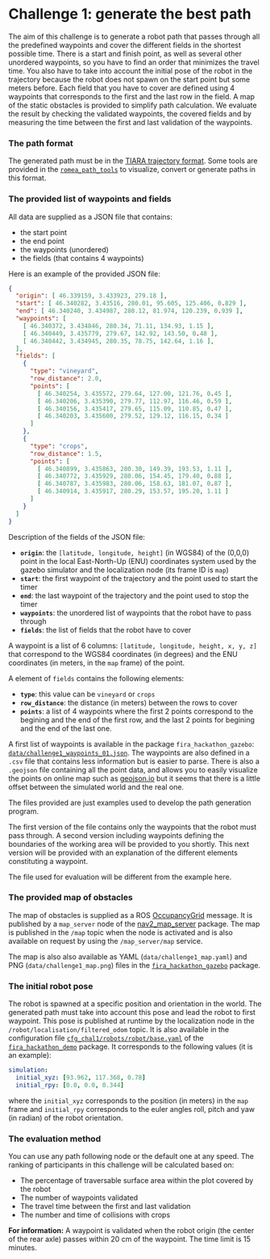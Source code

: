 # Challenge 1: generate the best path

The aim of this challenge is to generate a robot path that passes through all the predefined
waypoints and cover the different fields in the shortest possible time.
There is a start and finish point, as well as several other unordered waypoints, so you have to find
an order that minimizes the travel time.
You also have to take into account the initial pose of the robot in the trajectory because the robot
does not spawn on the start point but some meters before.
Each field that you have to cover are defined using 4 waypoints that corresponds to the first and
the last row in the field.
A map of the static obstacles is provided to simplify path calculation.
We evaluate the result by checking the validated waypoints, the covered fields and by measuring the
time between the first and last validation of the waypoints.

### The path format

The generated path must be in the [TIARA trajectory
format](https://github.com/Romea/romea-ros-path-tools/blob/main/doc/tiara_format.md).
Some tools are provided in the [`romea_path_tools`](https://github.com/Romea/romea-ros-path-tools)
to visualize, convert or generate paths in this format.


### The provided list of waypoints and fields

All data are supplied as a JSON file that contains:

* the start point
* the end point
* the waypoints (unordered)
* the fields (that contains 4 waypoints)

Here is an example of the provided JSON file:

```json
{
  "origin": [ 46.339159, 3.433923, 279.18 ],
  "start": [ 46.340282, 3.43516, 280.01, 95.605, 125.406, 0.829 ],
  "end": [ 46.340240, 3.434987, 280.12, 81.974, 120.239, 0.939 ],
  "waypoints": [
    [ 46.340372, 3.434846, 280.34, 71.11, 134.93, 1.15 ],
    [ 46.340449, 3.435779, 279.67, 142.92, 143.50, 0.48 ],
    [ 46.340442, 3.434945, 280.35, 78.75, 142.64, 1.16 ],
  ],
  "fields": [
    {
      "type": "vineyard",
      "row_distance": 2.0,
      "points": [
        [ 46.340254, 3.435572, 279.64, 127.00, 121.76, 0.45 ],
        [ 46.340206, 3.435390, 279.77, 112.97, 116.46, 0.59 ],
        [ 46.340156, 3.435417, 279.65, 115.09, 110.85, 0.47 ],
        [ 46.340203, 3.435600, 279.52, 129.12, 116.15, 0.34 ]
      ]
    },
    {
      "type": "crops",
      "row_distance": 1.5,
      "points": [
        [ 46.340899, 3.435863, 280.30, 149.39, 193.53, 1.11 ],
        [ 46.340772, 3.435929, 280.06, 154.45, 179.40, 0.88 ],
        [ 46.340787, 3.435983, 280.06, 158.63, 181.07, 0.87 ],
        [ 46.340914, 3.435917, 280.29, 153.57, 195.20, 1.11 ]
      ]
    }
  ]
}
```

Description of the fields of the JSON file:
* __`origin`__: the `[latitude, longitude, height]` (in WGS84) of the (0,0,0) point in the local
East-North-Up (ENU) coordinates system used by the gazebo simulator and the localization node (its
frame ID is `map`)
* __`start`__: the first waypoint of the trajectory and the point used to start the timer
* __`end`__: the last waypoint of the trajectory and the point used to stop the timer
* __`waypoints`__: the unordered list of waypoints that the robot have to pass through
* __`fields`__: the list of fields that the robot have to cover

A waypoint is a list of 6 columns: `[latitude, longitude, height, x, y, z]` that correspond to the
WGS84 coordinates (in degrees) and the ENU coordinates (in meters, in the `map` frame) of the point.

A element of `fields` contains the following elements:
* __`type`__: this value can be `vineyard` or `crops`
* __`row_distance`__: the distance (in meters) between the rows to cover
* __`points`__: a list of 4 waypoints where the first 2 points correspond to the begining and the
end of the first row, and the last 2 points for begining and the end of the last one.

A first list of waypoints is available in the package `fira_hackathon_gazebo`:
[`data/challenge1_waypoints_01.json`](https://github.com/FiraHackathon/fira_hackathon_gazebo/blob/main/data/challenge1_waypoints_01.json).
The waypoints are also defined in a `.csv` file that contains less information but is easier to
parse.
There is also a `.geojson` file containing all the point data, and allows you to easily visualize
the points on online map such as [geojson.io](https://geojson.io/#map=17.58/46.340178/3.435183) but
it seems that there is a little offset between the simulated world and the real one.

The files provided are just examples used to develop the path generation program.

The first version of the file contains only the waypoints that the robot must pass through.
A second version including waypoints defining the boundaries of the working area will be provided to you shortly.
This next version will be provided with an explanation of the different elements constituting a waypoint.

The file used for evaluation will be different from the example here.


### The provided map of obstacles

The map of obstacles is supplied as a ROS
[OccupancyGrid](https://docs.ros2.org/foxy/api/nav_msgs/msg/OccupancyGrid.html) message.
It is published by a `map_server` node of the
[nav2_map_server](https://github.com/ros-planning/navigation2/blob/humble/nav2_map_server/README.md)
package.
The map is published in the `/map` topic when the node is activated and is also available on request
by using the `/map_server/map` service.

The map is also also available as YAML (`data/challenge1_map.yaml`) and PNG
(`data/challenge1_map.png`) files in the
[`fira_hackathon_gazebo`](https://github.com/FiraHackathon/fira_hackathon_gazebo/tree/main) package.


### The initial robot pose

The robot is spawned at a specific position and orientation in the world.
The generated path must take into account this pose and lead the robot to first waypoint.
This pose is published at runtime by the localization node in the
`/robot/localisation/filtered_odom` topic.
It is also available in the configuration file
[`cfg_chal1/robots/robot/base.yaml`](https://github.com/FiraHackathon/fira_hackathon_demo/blob/main/cfg_chal1/robots/robot/base.yaml)
of the [`fira_hackathon_demo`](https://github.com/FiraHackathon/fira_hackathon_demo) package.
It corresponds to the following values (it is an example):
```yaml
simulation:
  initial_xyz: [93.962, 117.368, 0.78]
  initial_rpy: [0.0, 0.0, 0.344]
```
where the `initial_xyz` corresponds to the position (in meters) in the `map` frame and `initial_rpy`
corresponds to the euler angles roll, pitch and yaw (in radian) of the robot orientation.


### The evaluation method

You can use any path following node or the default one at any speed.
The ranking of participants in this challenge will be calculated based on:
* The percentage of traversable surface area within the plot covered by the robot
* The number of waypoints validated
* The travel time between the first and last validation
* The number and time of collisions with crops

__For information:__
A waypoint is validated when the robot origin (the center of the rear axle) passes within 20 cm of
the waypoint.
The time limit is 15 minutes.
